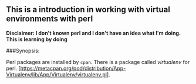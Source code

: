 ## This is a introduction in working with virtual environments with perl 

**Disclaimer: I don't known perl and I don't have an idea what I'm doing. This is learning by doing**

###Synopsis:

Perl packages are installed by `cpan`. There is a package called *virtualenv* for perl. [https://metacpan.org/pod/distribution/App-Virtualenv/lib/App/Virtualenv/virtualenv.pl]. 
